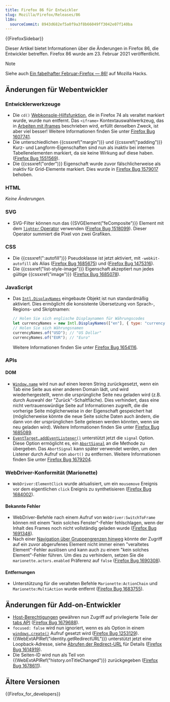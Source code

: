 ```yaml
---
title: Firefox 86 für Entwickler
slug: Mozilla/Firefox/Releases/86
l10n:
  sourceCommit: 8943d682ef5a0f9a3f8b66049ff3042e07f140ba
---
```


{{FirefoxSidebar}}

Dieser Artikel bietet Informationen über die Änderungen in Firefox 86, die Entwickler betreffen. Firefox 86 wurde am 23. Februar 2021 veröffentlicht.

> [!NOTE]
> Siehe auch [Ein fabelhafter Februar-Firefox — 86!](https://hacks.mozilla.org/2021/02/a-fabulous-february-firefox-86/) auf Mozilla Hacks.

## Änderungen für Webentwickler

### Entwicklerwerkzeuge

- Die `cd()` [Webkonsole-Hilfsfunktion](https://firefox-source-docs.mozilla.org/devtools-user/web_console/helpers/index.html), die in Firefox 74 als veraltet markiert wurde, wurde nun entfernt. Das `<iframe>` Kontextauswahlwerkzeug, das in [Arbeiten mit iframes](https://firefox-source-docs.mozilla.org/devtools-user/working_with_iframes/index.html) beschrieben wird, erfüllt denselben Zweck, ist aber viel besser! Weitere Informationen finden Sie unter [Firefox Bug 1607741](https://bugzil.la/1607741).
- Die unterschiedlichen {{cssxref("margin")}} und {{cssxref("padding")}} Kurz- und Langform-Eigenschaften sind nun als inaktiv bei internen Tabellenelementen markiert, da sie keine Wirkung auf diese haben. ([Firefox Bug 1551569](https://bugzil.la/1551569)).
- Die {{cssxref("order")}} Eigenschaft wurde zuvor fälschlicherweise als inaktiv für Grid-Elemente markiert. Dies wurde in [Firefox Bug 1579017](https://bugzil.la/1579017) behoben.

### HTML

_Keine Änderungen._

### SVG

- SVG-Filter können nun das {{SVGElement("feComposite")}} Element mit dem [`lighter` Operator](/de/docs/Web/SVG/Attribute/operator#fecomposite) verwenden ([Firefox Bug 1518099](https://bugzil.la/1518099)). Dieser Operator summiert die Pixel von zwei Grafiken.

### CSS

- Die {{cssxref(":autofill")}} Pseudoklasse ist jetzt aktiviert, mit `-webkit-autofill` als Alias ([Firefox Bug 1685675](https://bugzil.la/1685675)) und ([Firefox Bug 1475316](https://bugzil.la/1475316)).
- Die {{cssxref("list-style-image")}} Eigenschaft akzeptiert nun jedes gültige {{cssxref("image")}} ([Firefox Bug 1685078](https://bugzil.la/1685078)).

### JavaScript

- Das [`Intl.DisplayNames`](/de/docs/Web/JavaScript/Reference/Global_Objects/Intl/DisplayNames) eingebaute Objekt ist nun standardmäßig aktiviert. Dies ermöglicht die konsistente Übersetzung von Sprach-, Regions- und Skriptnamen:

  ```js
  // Holen Sie sich englische Displaynamen für Währungscodes
  let currencyNames = new Intl.DisplayNames(["en"], { type: "currency" });
  // Holen Sie sich Währungsnamen
  currencyNames.of("USD"); // "US Dollar"
  currencyNames.of("EUR"); // "Euro"
  ```

  Weitere Informationen finden Sie unter [Firefox Bug 1654116](https://bugzil.la/1654116).

### APIs

#### DOM

- [`Window.name`](/de/docs/Web/API/Window/name) wird nun auf einen leeren String zurückgesetzt, wenn ein Tab eine Seite aus einer anderen Domain lädt, und wird wiederhergestellt, wenn die ursprüngliche Seite neu geladen wird (z.B. durch Auswahl der "Zurück"-Schaltfläche). Dies verhindert, dass eine nicht vertrauenswürdige Seite auf Informationen zugreift, die die vorherige Seite möglicherweise in der Eigenschaft gespeichert hat (möglicherweise könnte die neue Seite solche Daten auch ändern, die dann von der ursprünglichen Seite gelesen werden könnten, wenn sie neu geladen wird). Weitere Informationen finden Sie unter [Firefox Bug 1685089](https://bugzil.la/1685089).
- [`EventTarget.addEventListener()`](/de/docs/Web/API/EventTarget/addEventListener) unterstützt jetzt die `signal` Option. Diese Option ermöglicht es, ein [`AbortSignal`](/de/docs/Web/API/AbortSignal) an die Methode zu übergeben. Das `AbortSignal` kann später verwendet werden, um den Listener durch Aufruf von `abort()` zu entfernen. Weitere Informationen finden Sie unter [Firefox Bug 1679204](https://bugzil.la/1679204).

### WebDriver-Konformität (Marionette)

- `WebDriver:ElementClick` wurde aktualisiert, um ein `mousemove` Ereignis vor dem eigentlichen `click` Ereignis zu synthetisieren ([Firefox Bug 1684002](https://bugzil.la/1684002)).

#### Bekannte Fehler

- WebDriver-Befehle nach einem Aufruf von `WebDriver:SwitchToFrame` können mit einem "kein solches Fenster"-Fehler fehlschlagen, wenn der Inhalt des Frames noch nicht vollständig geladen wurde ([Firefox Bug 1691348](https://bugzil.la/1691348)).
- Nach einer [Navigation über Gruppengrenzen hinweg](https://firefox-source-docs.mozilla.org/dom/navigation/nav_replace.html#cross-group-navigations) könnte der Zugriff auf ein zuvor abgerufenes Element nicht immer einen "veraltetes Element"-Fehler auslösen und kann auch zu einem "kein solches Element"-Fehler führen. Um dies zu verhindern, setzen Sie die `marionette.actors.enabled`
  Präferenz auf `false` ([Firefox Bug 1690308](https://bugzil.la/1690308)).

#### Entfernungen

- Unterstützung für die veralteten Befehle `Marionette:ActionChain` und `Marionette:MultiAction` wurde entfernt ([Firefox Bug 1683755](https://bugzil.la/1683755)).

## Änderungen für Add-on-Entwickler

- [Host-Berechtigungen](/de/docs/Mozilla/Add-ons/WebExtensions/manifest.json/permissions#host_permissions) gewähren nun Zugriff auf privilegierte Teile der [tabs API](/de/docs/Mozilla/Add-ons/WebExtensions/API/tabs) ([Firefox Bug 1679688](https://bugzil.la/1679688)).
- `focused: false` wird nun ignoriert, wenn es als Option in einem [`windows.create()`](/de/docs/Mozilla/Add-ons/WebExtensions/API/windows/create) Aufruf gesetzt wird ([Firefox Bug 1253129](https://bugzil.la/1253129)).
- {{WebExtAPIRef("identity.getRedirectURL")}} unterstützt jetzt eine Loopback-Adresse, siehe [Abrufen der Redirect-URL](/de/docs/Mozilla/Add-ons/WebExtensions/API/identity#getting_the_redirect_url) für Details ([Firefox Bug 1614919](https://bugzil.la/1614919)).
- Die Seiten-ID wird nun als Teil von {{WebExtAPIRef("history.onTitleChanged")}} zurückgegeben ([Firefox Bug 1678611](https://bugzil.la/1678611)).

## Ältere Versionen

{{Firefox_for_developers}}
